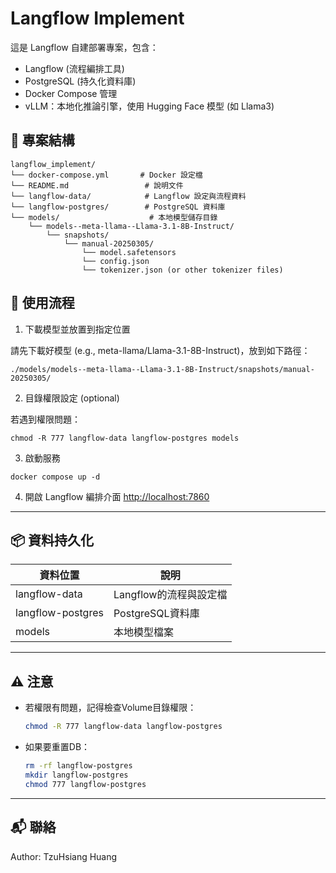 # Langflow Implement

這是 Langflow 自建部署專案，包含：

- Langflow (流程編排工具)
- PostgreSQL (持久化資料庫)
- Docker Compose 管理
- vLLM：本地化推論引擎，使用 Hugging Face 模型 (如 Llama3)

## 📂 專案結構
```
langflow_implement/
└── docker-compose.yml       # Docker 設定檔
└── README.md                 # 說明文件
└── langflow-data/            # Langflow 設定與流程資料
└── langflow-postgres/        # PostgreSQL 資料庫
└── models/                    # 本地模型儲存目錄
    └── models--meta-llama--Llama-3.1-8B-Instruct/
        └── snapshots/
            └── manual-20250305/
                └── model.safetensors
                └── config.json
                └── tokenizer.json (or other tokenizer files)
```


## 🚀 使用流程
1. 下載模型並放置到指定位置

請先下載好模型 (e.g., meta-llama/Llama-3.1-8B-Instruct)，放到如下路徑：
```
./models/models--meta-llama--Llama-3.1-8B-Instruct/snapshots/manual-20250305/
```
2. 目錄權限設定 (optional)

若遇到權限問題：
```
chmod -R 777 langflow-data langflow-postgres models
```

3. 啟動服務
```
docker compose up -d
```

4. 開啟 Langflow 編排介面
[http://localhost:7860](http://localhost:7860)


---

## 📦 資料持久化

| 資料位置 | 說明 |
|---|---|
| langflow-data | Langflow的流程與設定檔 |
| langflow-postgres | PostgreSQL資料庫 |
| models | 本地模型檔案 |

---

## ⚠️ 注意

- 若權限有問題，記得檢查Volume目錄權限：
    ```bash
    chmod -R 777 langflow-data langflow-postgres
    ```

- 如果要重置DB：
    ```bash
    rm -rf langflow-postgres
    mkdir langflow-postgres
    chmod 777 langflow-postgres
    ```

---

## 📬 聯絡
Author: TzuHsiang Huang
